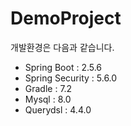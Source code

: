 # DemoProject

개발환경은 다음과 같습니다.

- Spring Boot : 2.5.6
- Spring Security : 5.6.0
- Gradle : 7.2
- Mysql : 8.0
- Querydsl : 4.4.0

